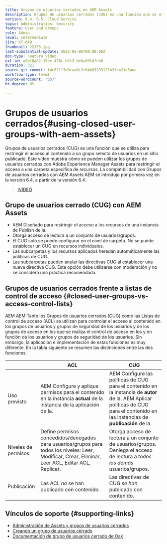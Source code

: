 ```yaml
---
title: Grupos de usuarios cerrados en AEM Assets
description: Grupos de usuarios cerrados (CUG) es una función que se utiliza para restringir el acceso al contenido a un grupo selecto de usuarios en un sitio publicado. Este vídeo muestra cómo se pueden utilizar los grupos de usuarios cerrados con Adobe Experience Manager Assets para restringir el acceso a una carpeta específica de recursos.
version: 6.4, 6.5, Cloud Service
topic: Administration, Security
feature: User and Groups
role: Admin
level: Intermediate
jira: KT-649
thumbnail: 22155.jpg
last-substantial-update: 2022-06-06T00:00:00Z
doc-type: Feature Video
exl-id: a2bf8a82-15ee-478c-b7c3-de8a991dfeb8
duration: 321
source-git-commit: f4c621f3a9caa8c2c64b8323312343fe421a5aee
workflow-type: tm+mt
source-wordcount: '357'
ht-degree: 0%

---
```


# Grupos de usuarios cerrados{#using-closed-user-groups-with-aem-assets}

Grupos de usuarios cerrados (CUG) es una función que se utiliza para restringir el acceso al contenido a un grupo selecto de usuarios en un sitio publicado. Este vídeo muestra cómo se pueden utilizar los grupos de usuarios cerrados con Adobe Experience Manager Assets para restringir el acceso a una carpeta específica de recursos. La compatibilidad con Grupos de usuarios cerrados con AEM Assets AEM se introdujo por primera vez en la versión 6.4, a partir de la versión 6.4.

>[!VIDEO](https://video.tv.adobe.com/v/22155?quality=12&learn=on)

## Grupo de usuarios cerrado (CUG) con AEM Assets

* AEM Diseñado para restringir el acceso a los recursos de una instancia de Publish de la.
* Otorga acceso de lectura a un conjunto de usuarios/grupos.
* El CUG solo se puede configurar en el nivel de carpeta. No se puede establecer un CUG en recursos individuales.
* Las subcarpetas y los recursos aplicados heredan automáticamente las políticas de CUG.
* Las subcarpetas pueden anular las directivas CUG al establecer una nueva directiva CUG. Esta opción debe utilizarse con moderación y no se considera una práctica recomendada.

## Grupos de usuarios cerrados frente a listas de control de acceso {#closed-user-groups-vs-access-control-lists}

AEM AEM Tanto los Grupos de usuarios cerrados (CUG) como las Listas de control de acceso (ACL) se utilizan para controlar el acceso al contenido en los grupos de usuarios y grupos de seguridad de los usuarios y de los grupos de acceso en los que se realiza el control de acceso en los y en función de los usuarios y grupos de seguridad de los usuarios. Sin embargo, la aplicación e implementación de estas funciones es muy diferente. En la tabla siguiente se resumen las distinciones entre las dos funciones.

|                   | ACL | CUG |
| ----------------- | -------------------------------------------------------------------------------------------------------------------------------- | ----------------------------------------------------------------------------------------------------------------------------- |
| Uso previsto | AEM Configure y aplique permisos para el contenido en la instancia **actual** de la instancia de la aplicación de la. | AEM Configure las políticas de CUG para el contenido en la instancia de **autor** de la. AEM Aplicar políticas de CUG para el contenido en las instancias de **publicación** de la. |
| Niveles de permisos | Define permisos concedidos/denegados para usuarios/grupos para todos los niveles: Leer, Modificar, Crear, Eliminar, Leer ACL, Editar ACL, Replicar. | Otorga acceso de lectura a un conjunto de usuarios/grupos. Deniega el acceso de lectura a *todos los demás* usuarios/grupos. |
| Publicación | Las ACL *no* se han publicado con contenido. | Las directivas de CUG *se han* publicado con contenido. |

## Vínculos de soporte {#supporting-links}

* [Administración de Assets y grupos de usuarios cerrados](https://experienceleague.adobe.com/docs/experience-manager-65/assets/managing/manage-assets.html?lang=en#closed-user-group)
* [Creando un grupo de usuarios cerrado](https://experienceleague.adobe.com/docs/experience-manager-65/administering/security/cug.html)
* [Documentación de grupo de usuarios cerrado de Oak](https://jackrabbit.apache.org/oak/docs/security/authorization/cug.html)
